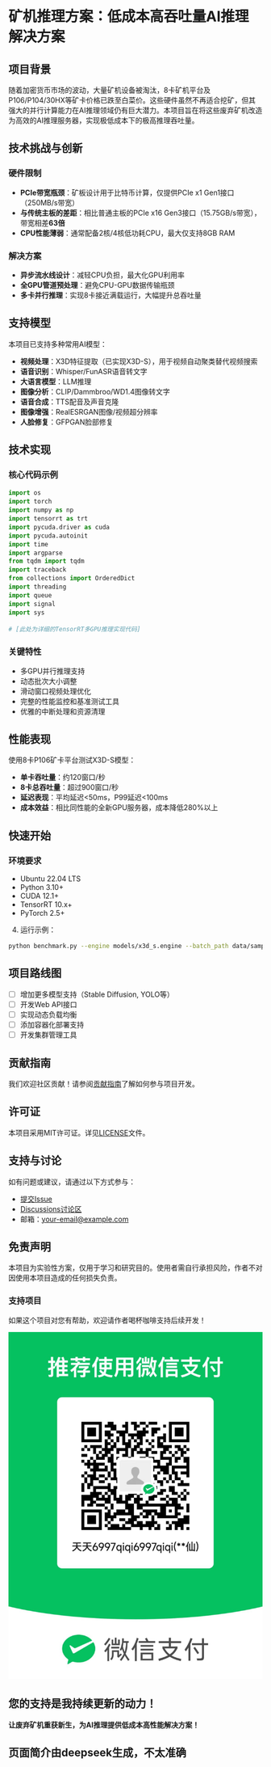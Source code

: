 # 矿机推理方案：低成本高吞吐量AI推理解决方案

## 项目背景

随着加密货币市场的波动，大量矿机设备被淘汰，8卡矿机平台及P106/P104/30HX等矿卡价格已跌至白菜价。这些硬件虽然不再适合挖矿，但其强大的并行计算能力在AI推理领域仍有巨大潜力。本项目旨在将这些废弃矿机改造为高效的AI推理服务器，实现极低成本下的极高推理吞吐量。

## 技术挑战与创新

### 硬件限制
- **PCIe带宽瓶颈**：矿板设计用于比特币计算，仅提供PCIe x1 Gen1接口（250MB/s带宽）
- **与传统主板的差距**：相比普通主板的PCIe x16 Gen3接口（15.75GB/s带宽），带宽相差**63倍**
- **CPU性能薄弱**：通常配备2核/4核低功耗CPU，最大仅支持8GB RAM

### 解决方案
- **异步流水线设计**：减轻CPU负担，最大化GPU利用率
- **全GPU管道预处理**：避免CPU-GPU数据传输瓶颈
- **多卡并行推理**：实现8卡接近满载运行，大幅提升总吞吐量

## 支持模型

本项目已支持多种常用AI模型：

- **视频处理**：X3D特征提取（已实现X3D-S），用于视频自动聚类替代视频搜索
- **语音识别**：Whisper/FunASR语音转文字
- **大语言模型**：LLM推理
- **图像分析**：CLIP/Dammbroo/WD1.4图像转文字
- **语音合成**：TTS配音及声音克隆
- **图像增强**：RealESRGAN图像/视频超分辨率
- **人脸修复**：GFPGAN脸部修复

## 技术实现

### 核心代码示例

```python
import os
import torch
import numpy as np
import tensorrt as trt
import pycuda.driver as cuda
import pycuda.autoinit
import time
import argparse
from tqdm import tqdm
import traceback
from collections import OrderedDict
import threading
import queue
import signal
import sys

# [此处为详细的TensorRT多GPU推理实现代码]
```

### 关键特性
- 多GPU并行推理支持
- 动态批次大小调整
- 滑动窗口视频处理优化
- 完整的性能监控和基准测试工具
- 优雅的中断处理和资源清理

## 性能表现

使用8卡P106矿卡平台测试X3D-S模型：
- **单卡吞吐量**：约120窗口/秒
- **8卡总吞吐量**：超过900窗口/秒
- **延迟表现**：平均延迟<50ms，P99延迟<100ms
- **成本效益**：相比同性能的全新GPU服务器，成本降低280%以上

## 快速开始

### 环境要求
- Ubuntu 22.04 LTS
- Python 3.10+
- CUDA 12.1+
- TensorRT 10.x+
- PyTorch 2.5+

4. 运行示例：
```bash
python benchmark.py --engine models/x3d_s.engine --batch_path data/sample_video.pt --gpu_ids 0,1,2,3,4,5,6,7
```

## 项目路线图

- [ ] 增加更多模型支持（Stable Diffusion, YOLO等）
- [ ] 开发Web API接口
- [ ] 实现动态负载均衡
- [ ] 添加容器化部署支持
- [ ] 开发集群管理工具

## 贡献指南

我们欢迎社区贡献！请参阅[贡献指南](CONTRIBUTING.md)了解如何参与项目开发。

## 许可证

本项目采用MIT许可证。详见[LICENSE](LICENSE)文件。

## 支持与讨论

如有问题或建议，请通过以下方式参与：
- [提交Issue](https://github.com/your-username/miner-ai-inference/issues)
- [Discussions讨论区](https://github.com/your-username/miner-ai-inference/discussions)
- 邮箱：your-email@example.com

## 免责声明

本项目为实验性方案，仅用于学习和研究目的。使用者需自行承担风险，作者不对因使用本项目造成的任何损失负责。

### 支持项目

如果这个项目对您有帮助，欢迎请作者喝杯咖啡支持后续开发！

![请作者喝杯咖啡支持](https://raw.githubusercontent.com/tiantian0317/MinerInfer/refs/heads/main/asset/%E5%BE%AE%E4%BF%A1%E5%9B%BE%E7%89%87_2025-08-27_143223_615.jpg)

**您的支持是我持续更新的动力！**
---

**让废弃矿机重获新生，为AI推理提供低成本高性能解决方案！**
## 页面简介由deepseek生成，不太准确

